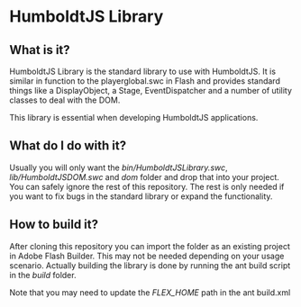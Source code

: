 HumboldtJS Library
==================

## What is it?

HumboldtJS Library is the standard library to use with HumboldtJS. It is
similar in function to the playerglobal.swc in Flash and provides standard
things like a DisplayObject, a Stage, EventDispatcher and a number of
utility classes to deal with the DOM.

This library is essential when developing HumboldtJS applications.

## What do I do with it?

Usually you will only want the *bin/HumboldtJSLibrary.swc*,
*lib/HumboldtJSDOM.swc* and *dom* folder and drop that into your project.
You can safely ignore the rest of this repository. The rest is only needed
if you want to fix bugs in the standard library or expand the functionality.

## How to build it?

After cloning this repository you can import the folder as an existing project
in Adobe Flash Builder. This may not be needed depending on your usage
scenario. Actually building the library is done by running the ant build
script in the *build* folder.

Note that you may need to update the *FLEX_HOME* path in the ant build.xml